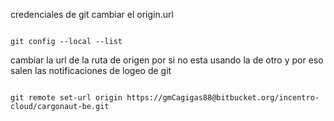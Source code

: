 credenciales de git cambiar el origin.url

```git 

git config --local --list

```


cambiar la url de la ruta de origen por si no esta usando la de otro y por eso salen las notificaciones de logeo de git

```git

git remote set-url origin https://gmCagigas88@bitbucket.org/incentro-cloud/cargonaut-be.git

```

